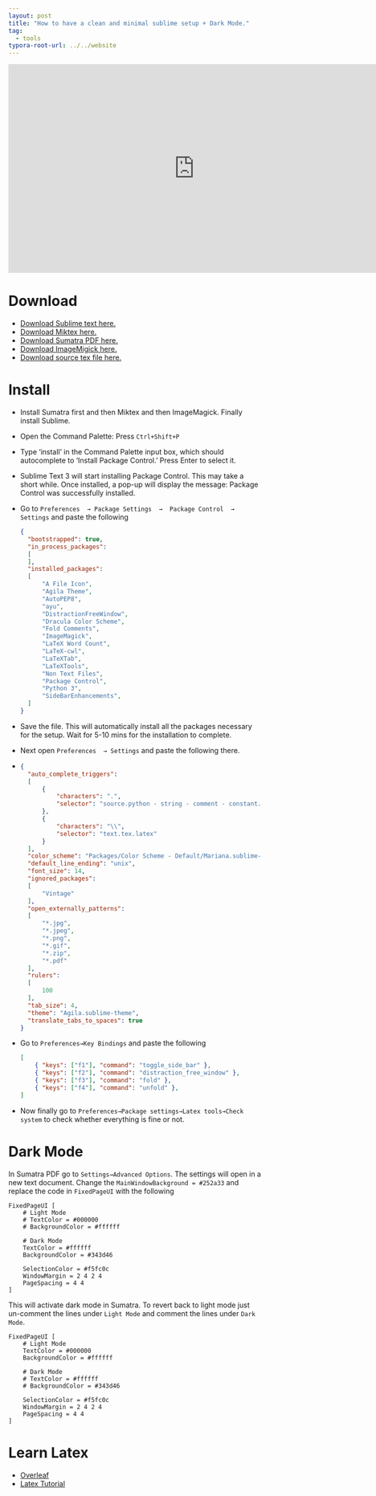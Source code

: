 ```yaml
---
layout: post
title: "How to have a clean and minimal sublime setup + Dark Mode."
tag: 
  - tools
typora-root-url: ../../website
---
```


<iframe width="740" height="416" src="https://www.youtube.com/embed/SZEXdXL_P4w" title="YouTube video player" frameborder="0" allow="accelerometer; autoplay; clipboard-write; encrypted-media; gyroscope; picture-in-picture" allowfullscreen></iframe>



# Download

- [Download Sublime text here.]( https://www.sublimetext.com/)
- [Download Miktex here.](https://miktex.org/download)
- [Download Sumatra PDF here.](https://www.sumatrapdfreader.org/download-free-pdf-viewer)
- [Download ImageMigick here.](https://imagemagick.org/script/download.php#windows)
- [Download source tex file here.](https://github.com/iitrabhi/paper-template)

# Install

- Install Sumatra first and then Miktex and then ImageMagick. Finally install Sublime.

- Open the Command Palette: Press `Ctrl+Shift+P`

- Type ‘install’ in the Command Palette input box, which should autocomplete to ‘Install Package Control.’ Press Enter to select it.

- Sublime Text 3 will start installing Package Control. This may take a short while. Once installed, a pop-up will display the message: Package Control was successfully installed.

- Go to `Preferences  → Package Settings  →  Package Control  → Settings` and paste the following

  ```json
  {
  	"bootstrapped": true,
  	"in_process_packages":
  	[
  	],
  	"installed_packages":
  	[
  		"A File Icon",
  		"Agila Theme",
  		"AutoPEP8",
  		"ayu",
  		"DistractionFreeWindow",
  		"Dracula Color Scheme",
  		"Fold Comments",
  		"ImageMagick",
  		"LaTeX Word Count",
  		"LaTeX-cwl",
  		"LaTeXTab",
  		"LaTeXTools",
  		"Non Text Files",
  		"Package Control",
  		"Python 3",
  		"SideBarEnhancements",
  	]
  }
  ```

- Save the file. This will automatically install all the packages necessary for the setup.  Wait for 5-10 mins for the installation to complete.

- Next open `Preferences  → Settings`  and paste the following there.

- ```json
  {
  	"auto_complete_triggers":
  	[
  		{
  			"characters": ".",
  			"selector": "source.python - string - comment - constant.numeric"
  		},
  		{
  			"characters": "\\",
  			"selector": "text.tex.latex"
  		}
  	],
  	"color_scheme": "Packages/Color Scheme - Default/Mariana.sublime-color-scheme",
  	"default_line_ending": "unix",
  	"font_size": 14,
  	"ignored_packages":
  	[
  		"Vintage"
  	],
  	"open_externally_patterns":
  	[
  		"*.jpg",
  		"*.jpeg",
  		"*.png",
  		"*.gif",
  		"*.zip",
  		"*.pdf"
  	],
  	"rulers":
  	[
  		100
  	],
  	"tab_size": 4,
  	"theme": "Agila.sublime-theme",
  	"translate_tabs_to_spaces": true
  }
  ```

- Go to `Preferences→Key Bindings` and paste the following 

  ```json
  [
      { "keys": ["f1"], "command": "toggle_side_bar" },
      { "keys": ["f2"], "command": "distraction_free_window" },
      { "keys": ["f3"], "command": "fold" },
      { "keys": ["f4"], "command": "unfold" },
  ]
  ```

- Now finally go to `Preferences→Package settings→Latex tools→Check system` to check whether everything is fine or not.

# Dark Mode

In Sumatra PDF go to `Settings→Advanced Options`. The settings will open in a new text document. Change the `MainWindowBackground = #252a33` and replace the code in `FixedPageUI` with the following

```
FixedPageUI [
	# Light Mode
	# TextColor = #000000
	# BackgroundColor = #ffffff

	# Dark Mode
	TextColor = #ffffff
	BackgroundColor = #343d46

	SelectionColor = #f5fc0c
	WindowMargin = 2 4 2 4
	PageSpacing = 4 4
]
```

This will activate dark mode in Sumatra. To revert back to light mode just un-comment the lines under `Light Mode` and comment the lines under `Dark Mode`.

```
FixedPageUI [
	# Light Mode
	TextColor = #000000
	BackgroundColor = #ffffff

	# Dark Mode
	# TextColor = #ffffff
	# BackgroundColor = #343d46

	SelectionColor = #f5fc0c
	WindowMargin = 2 4 2 4
	PageSpacing = 4 4
]
```

# Learn Latex

- [Overleaf](https://www.overleaf.com/learn/latex/Learn_LaTeX_in_30_minutes)
- [Latex Tutorial](https://latex-tutorial.com/quick-start/)